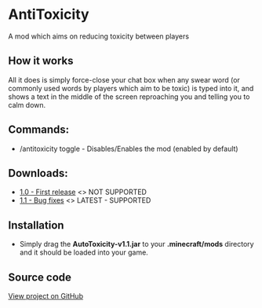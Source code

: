 # AntiToxicity
A mod which aims on reducing toxicity between players

## How it works
All it does is simply force-close your chat box when any swear word (or commonly used words by players which aim to be toxic) is typed into it, and shows a text in the middle of the screen reproaching you and telling you to calm down.

## Commands:
* /antitoxicity toggle - Disables/Enables the mod (enabled by default)

## Downloads:
* [1.0 - First release](https://github.com/ReflxctionDev/AntiToxicity/releases/download/v1.0/AntiToxicity-v1.0.jar) <> NOT SUPPORTED
* [1.1 - Bug fixes](https://github.com/ReflxctionDev/AntiToxicity/releases/download/v1.1/AntiToxicity-v1.1.jar) <> LATEST - SUPPORTED

## Installation
* Simply drag the **AutoToxicity-v1.1.jar** to your **.minecraft/mods** directory and it should be loaded into your game.

## Source code
[View project on GitHub](https://github.com/ReflxctionDev/AntiToxicity/)
